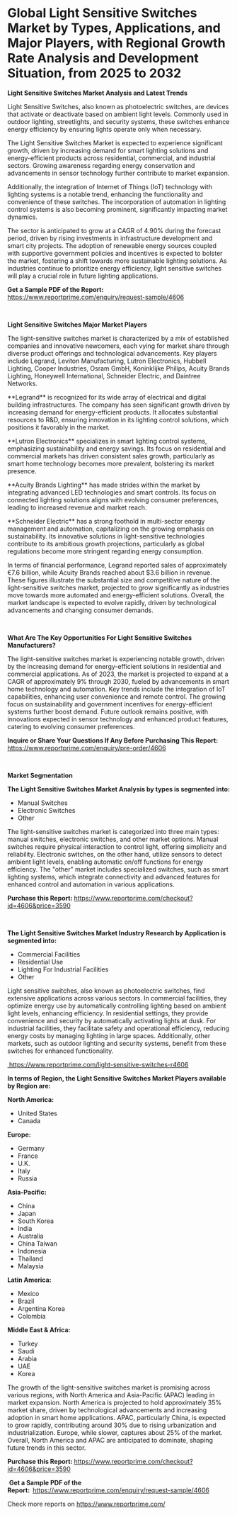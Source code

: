 <p><h1>Global Light Sensitive Switches Market by Types, Applications, and Major Players, with Regional Growth Rate Analysis and Development Situation, from 2025 to 2032</h1></p><p><strong>Light Sensitive Switches Market Analysis and Latest Trends</strong></p>
<p><p>Light Sensitive Switches, also known as photoelectric switches, are devices that activate or deactivate based on ambient light levels. Commonly used in outdoor lighting, streetlights, and security systems, these switches enhance energy efficiency by ensuring lights operate only when necessary. </p><p>The Light Sensitive Switches Market is expected to experience significant growth, driven by increasing demand for smart lighting solutions and energy-efficient products across residential, commercial, and industrial sectors. Growing awareness regarding energy conservation and advancements in sensor technology further contribute to market expansion. </p><p>Additionally, the integration of Internet of Things (IoT) technology with lighting systems is a notable trend, enhancing the functionality and convenience of these switches. The incorporation of automation in lighting control systems is also becoming prominent, significantly impacting market dynamics. </p><p>The sector is anticipated to grow at a CAGR of 4.90% during the forecast period, driven by rising investments in infrastructure development and smart city projects. The adoption of renewable energy sources coupled with supportive government policies and incentives is expected to bolster the market, fostering a shift towards more sustainable lighting solutions. As industries continue to prioritize energy efficiency, light sensitive switches will play a crucial role in future lighting applications.</p></p>
<p><strong>Get a Sample PDF of the Report:&nbsp;</strong> <a href="https://www.reportprime.com/enquiry/request-sample/4606?utm_campaign=2991&utm_medium=2&utm_source=Github&utm_content=ia&utm_term=19032025&utm_id=light-sensitive-switches">https://www.reportprime.com/enquiry/request-sample/4606</a></p>
<p>&nbsp;</p>
<p><strong>Light Sensitive Switches Major Market Players</strong></p>
<p><p>The light-sensitive switches market is characterized by a mix of established companies and innovative newcomers, each vying for market share through diverse product offerings and technological advancements. Key players include Legrand, Leviton Manufacturing, Lutron Electronics, Hubbell Lighting, Cooper Industries, Osram GmbH, Koninklijke Philips, Acuity Brands Lighting, Honeywell International, Schneider Electric, and Daintree Networks.</p><p>**Legrand** is recognized for its wide array of electrical and digital building infrastructures. The company has seen significant growth driven by increasing demand for energy-efficient products. It allocates substantial resources to R&D, ensuring innovation in its lighting control solutions, which positions it favorably in the market.</p><p>**Lutron Electronics** specializes in smart lighting control systems, emphasizing sustainability and energy savings. Its focus on residential and commercial markets has driven consistent sales growth, particularly as smart home technology becomes more prevalent, bolstering its market presence.</p><p>**Acuity Brands Lighting** has made strides within the market by integrating advanced LED technologies and smart controls. Its focus on connected lighting solutions aligns with evolving consumer preferences, leading to increased revenue and market reach.</p><p>**Schneider Electric** has a strong foothold in multi-sector energy management and automation, capitalizing on the growing emphasis on sustainability. Its innovative solutions in light-sensitive technologies contribute to its ambitious growth projections, particularly as global regulations become more stringent regarding energy consumption.</p><p>In terms of financial performance, Legrand reported sales of approximately €7.6 billion, while Acuity Brands reached about $3.6 billion in revenue. These figures illustrate the substantial size and competitive nature of the light-sensitive switches market, projected to grow significantly as industries move towards more automated and energy-efficient solutions. Overall, the market landscape is expected to evolve rapidly, driven by technological advancements and changing consumer demands.</p></p>
<p>&nbsp;</p>
<p><strong>What Are The Key Opportunities For Light Sensitive Switches Manufacturers?</strong></p>
<p><p>The light-sensitive switches market is experiencing notable growth, driven by the increasing demand for energy-efficient solutions in residential and commercial applications. As of 2023, the market is projected to expand at a CAGR of approximately 9% through 2030, fueled by advancements in smart home technology and automation. Key trends include the integration of IoT capabilities, enhancing user convenience and remote control. The growing focus on sustainability and government incentives for energy-efficient systems further boost demand. Future outlook remains positive, with innovations expected in sensor technology and enhanced product features, catering to evolving consumer preferences.</p></p>
<p><strong>Inquire or Share Your Questions If Any Before Purchasing This Report:</strong> <a href="https://www.reportprime.com/enquiry/pre-order/4606?utm_campaign=2991&utm_medium=2&utm_source=Github&utm_content=ia&utm_term=19032025&utm_id=light-sensitive-switches">https://www.reportprime.com/enquiry/pre-order/4606</a></p>
<p>&nbsp;</p>
<p><strong>Market Segmentation</strong></p>
<p><strong>The Light Sensitive Switches Market Analysis by types is segmented into:</strong></p>
<p><ul><li>Manual Switches</li><li>Electronic Switches</li><li>Other</li></ul></p>
<p><p>The light-sensitive switches market is categorized into three main types: manual switches, electronic switches, and other market options. Manual switches require physical interaction to control light, offering simplicity and reliability. Electronic switches, on the other hand, utilize sensors to detect ambient light levels, enabling automatic on/off functions for energy efficiency. The "other" market includes specialized switches, such as smart lighting systems, which integrate connectivity and advanced features for enhanced control and automation in various applications.</p></p>
<p><strong>Purchase this Report:&nbsp;</strong><a href="https://www.reportprime.com/checkout?id=4606&price=3590&utm_campaign=2991&utm_medium=2&utm_source=Github&utm_content=ia&utm_term=19032025&utm_id=light-sensitive-switches">https://www.reportprime.com/checkout?id=4606&price=3590</a></p>
<p>&nbsp;</p>
<p><strong>The Light Sensitive Switches Market Industry Research by Application is segmented into:</strong></p>
<p><ul><li>Commercial Facilities</li><li>Residential Use</li><li>Lighting For Industrial Facilities</li><li>Other</li></ul></p>
<p><p>Light sensitive switches, also known as photoelectric switches, find extensive applications across various sectors. In commercial facilities, they optimize energy use by automatically controlling lighting based on ambient light levels, enhancing efficiency. In residential settings, they provide convenience and security by automatically activating lights at dusk. For industrial facilities, they facilitate safety and operational efficiency, reducing energy costs by managing lighting in large spaces. Additionally, other markets, such as outdoor lighting and security systems, benefit from these switches for enhanced functionality.</p></p>
<p><a href="https://www.reportprime.com/light-sensitive-switches-r4606?utm_campaign=2991&utm_medium=2&utm_source=Github&utm_content=ia&utm_term=19032025&utm_id=light-sensitive-switches">&nbsp;https://www.reportprime.com/light-sensitive-switches-r4606</a></p>
<p><strong>In terms of Region, the Light Sensitive Switches Market Players available by Region are:</strong></p>
<p>
    <p> <strong> North America: </strong>
        <ul>
            <li>United States</li>
            <li>Canada</li>
        </ul>
        </p> 
    <p> <strong> Europe: </strong>
        <ul>
            <li>Germany</li>
            <li>France</li>
            <li>U.K.</li>
            <li>Italy</li>
            <li>Russia</li>
        </ul>
        </p> 
    <p> <strong> Asia-Pacific: </strong>
        <ul>
            <li>China</li>
            <li>Japan</li>
            <li>South Korea</li>
            <li>India</li>
            <li>Australia</li>
            <li>China Taiwan</li>
            <li>Indonesia</li>
            <li>Thailand</li>
            <li>Malaysia</li>
        </ul>
        </p> 
    <p> <strong> Latin America: </strong>
        <ul>
            <li>Mexico</li>
            <li>Brazil</li>
            <li>Argentina Korea</li>
            <li>Colombia</li>
        </ul>
        </p> 
    <p> <strong> Middle East & Africa: </strong>
        <ul>
            <li>Turkey</li>
            <li>Saudi</li>
            <li>Arabia</li>
            <li>UAE</li>
            <li>Korea</li>
        </ul>
    </p>
    </p>
<p><p>The growth of the light-sensitive switches market is promising across various regions, with North America and Asia-Pacific (APAC) leading in market expansion. North America is projected to hold approximately 35% market share, driven by technological advancements and increasing adoption in smart home applications. APAC, particularly China, is expected to grow rapidly, contributing around 30% due to rising urbanization and industrialization. Europe, while slower, captures about 25% of the market. Overall, North America and APAC are anticipated to dominate, shaping future trends in this sector.</p></p>
<p><strong>Purchase this Report: </strong><a href="https://www.reportprime.com/checkout?id=4606&price=3590&utm_campaign=2991&utm_medium=2&utm_source=Github&utm_content=ia&utm_term=19032025&utm_id=light-sensitive-switches">https://www.reportprime.com/checkout?id=4606&price=3590</a></p>
<p>&nbsp;<strong>Get a Sample PDF of the Report:&nbsp;&nbsp;</strong><a href="https://www.reportprime.com/enquiry/request-sample/4606?utm_campaign=2991&utm_medium=2&utm_source=Github&utm_content=ia&utm_term=19032025&utm_id=light-sensitive-switches">https://www.reportprime.com/enquiry/request-sample/4606</a></p>
<p><strong></strong></p>
<p>Check more reports on <a href="https://www.reportprime.com/?utm_campaign=2991&utm_medium=2&utm_source=Github&utm_content=ia&utm_term=19032025&utm_id=light-sensitive-switches">https://www.reportprime.com/</a></p>